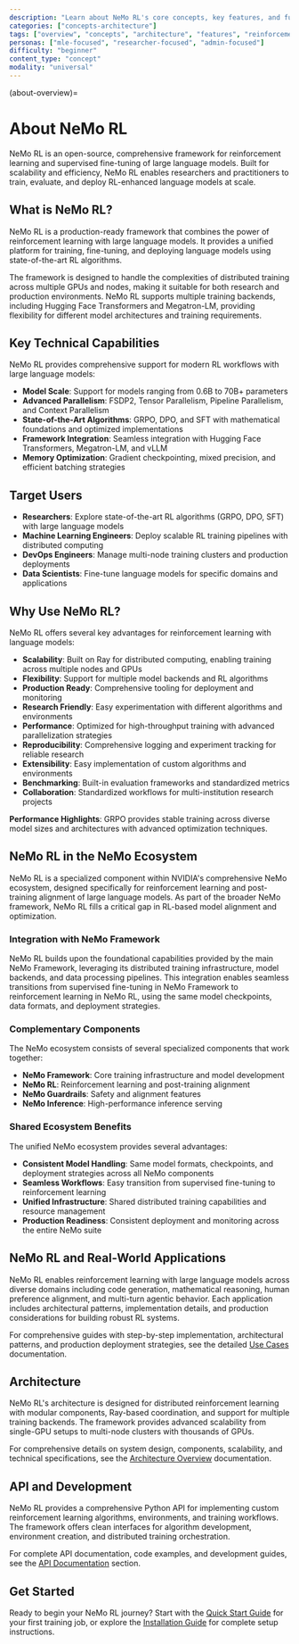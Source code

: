 ```yaml
---
description: "Learn about NeMo RL's core concepts, key features, and fundamental architecture for reinforcement learning with large language models"
categories: ["concepts-architecture"]
tags: ["overview", "concepts", "architecture", "features", "reinforcement-learning", "distributed", "large-language-models"]
personas: ["mle-focused", "researcher-focused", "admin-focused"]
difficulty: "beginner"
content_type: "concept"
modality: "universal"
---
```


(about-overview)=
# About NeMo RL

NeMo RL is an open-source, comprehensive framework for reinforcement learning and supervised fine-tuning of large language models. Built for scalability and efficiency, NeMo RL enables researchers and practitioners to train, evaluate, and deploy RL-enhanced language models at scale.

## What is NeMo RL?

NeMo RL is a production-ready framework that combines the power of reinforcement learning with large language models. It provides a unified platform for training, fine-tuning, and deploying language models using state-of-the-art RL algorithms.

The framework is designed to handle the complexities of distributed training across multiple GPUs and nodes, making it suitable for both research and production environments. NeMo RL supports multiple training backends, including Hugging Face Transformers and Megatron-LM, providing flexibility for different model architectures and training requirements.

## Key Technical Capabilities

NeMo RL provides comprehensive support for modern RL workflows with large language models:

- **Model Scale**: Support for models ranging from 0.6B to 70B+ parameters
- **Advanced Parallelism**: FSDP2, Tensor Parallelism, Pipeline Parallelism, and Context Parallelism
- **State-of-the-Art Algorithms**: GRPO, DPO, and SFT with mathematical foundations and optimized implementations
- **Framework Integration**: Seamless integration with Hugging Face Transformers, Megatron-LM, and vLLM
- **Memory Optimization**: Gradient checkpointing, mixed precision, and efficient batching strategies

## Target Users

- **Researchers**: Explore state-of-the-art RL algorithms (GRPO, DPO, SFT) with large language models
- **Machine Learning Engineers**: Deploy scalable RL training pipelines with distributed computing
- **DevOps Engineers**: Manage multi-node training clusters and production deployments
- **Data Scientists**: Fine-tune language models for specific domains and applications

## Why Use NeMo RL?

NeMo RL offers several key advantages for reinforcement learning with language models:

- **Scalability**: Built on Ray for distributed computing, enabling training across multiple nodes and GPUs
- **Flexibility**: Support for multiple model backends and RL algorithms
- **Production Ready**: Comprehensive tooling for deployment and monitoring
- **Research Friendly**: Easy experimentation with different algorithms and environments
- **Performance**: Optimized for high-throughput training with advanced parallelization strategies
- **Reproducibility**: Comprehensive logging and experiment tracking for reliable research
- **Extensibility**: Easy implementation of custom algorithms and environments
- **Benchmarking**: Built-in evaluation frameworks and standardized metrics
- **Collaboration**: Standardized workflows for multi-institution research projects

**Performance Highlights**: GRPO provides stable training across diverse model sizes and architectures with advanced optimization techniques.

## NeMo RL in the NeMo Ecosystem

NeMo RL is a specialized component within NVIDIA's comprehensive NeMo ecosystem, designed specifically for reinforcement learning and post-training alignment of large language models. As part of the broader NeMo framework, NeMo RL fills a critical gap in RL-based model alignment and optimization.

### Integration with NeMo Framework

NeMo RL builds upon the foundational capabilities provided by the main NeMo Framework, leveraging its distributed training infrastructure, model backends, and data processing pipelines. This integration enables seamless transitions from supervised fine-tuning in NeMo Framework to reinforcement learning in NeMo RL, using the same model checkpoints, data formats, and deployment strategies.

### Complementary Components

The NeMo ecosystem consists of several specialized components that work together:

- **NeMo Framework**: Core training infrastructure and model development
- **NeMo RL**: Reinforcement learning and post-training alignment
- **NeMo Guardrails**: Safety and alignment features
- **NeMo Inference**: High-performance inference serving

### Shared Ecosystem Benefits

The unified NeMo ecosystem provides several advantages:

- **Consistent Model Handling**: Same model formats, checkpoints, and deployment strategies across all NeMo components
- **Seamless Workflows**: Easy transition from supervised fine-tuning to reinforcement learning
- **Unified Infrastructure**: Shared distributed training capabilities and resource management
- **Production Readiness**: Consistent deployment and monitoring across the entire NeMo suite

## NeMo RL and Real-World Applications

NeMo RL enables reinforcement learning with large language models across diverse domains including code generation, mathematical reasoning, human preference alignment, and multi-turn agentic behavior. Each application includes architectural patterns, implementation details, and production considerations for building robust RL systems.

For comprehensive guides with step-by-step implementation, architectural patterns, and production deployment strategies, see the detailed [Use Cases](../tutorials-examples/use-cases/index) documentation.

## Architecture

NeMo RL's architecture is designed for distributed reinforcement learning with modular components, Ray-based coordination, and support for multiple training backends. The framework provides advanced scalability from single-GPU setups to multi-node clusters with thousands of GPUs.

For comprehensive details on system design, components, scalability, and technical specifications, see the [Architecture Overview](architecture-overview) documentation.

## API and Development

NeMo RL provides a comprehensive Python API for implementing custom reinforcement learning algorithms, environments, and training workflows. The framework offers clean interfaces for algorithm development, environment creation, and distributed training orchestration.

For complete API documentation, code examples, and development guides, see the [API Documentation](../api-docs/index) section.

## Get Started

Ready to begin your NeMo RL journey? Start with the [Quick Start Guide](../get-started/quickstart) for your first training job, or explore the [Installation Guide](../get-started/installation) for complete setup instructions.



